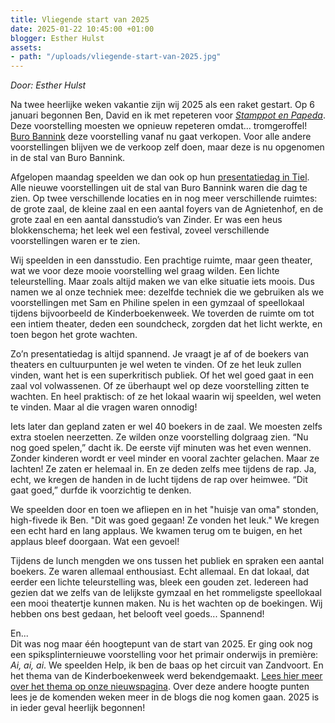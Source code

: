 ```yaml
---
title: Vliegende start van 2025
date: 2025-01-22 10:45:00 +01:00
blogger: Esther Hulst
assets:
- path: "/uploads/vliegende-start-van-2025.jpg"
---
```


*Door: Esther Hulst*

Na twee heerlijke weken vakantie zijn wij 2025 als een raket gestart. Op 6 januari begonnen Ben, David en ik met repeteren voor *[Stamppot en Papeda](https://www.burobannink.nl/stamppot-en-papeda/)*. Deze voorstelling moesten we opnieuw repeteren omdat... tromgeroffel! [Buro Bannink](https://www.burobannink.nl/stamppot-en-papeda/) deze voorstelling vanaf nu gaat verkopen. Voor alle andere voorstellingen blijven we de verkoop zelf doen, maar deze is nu opgenomen in de stal van Buro Bannink.  

Afgelopen maandag speelden we dan ook op hun [presentatiedag in Tiel](https://www.burobannink.nl/presentatiedag). Alle nieuwe voorstellingen uit de stal van Buro Bannink waren die dag te zien. Op twee verschillende locaties en in nog meer verschillende ruimtes: de grote zaal, de kleine zaal en een aantal foyers van de Agnietenhof, en de grote zaal en een aantal dansstudio’s van Zinder. Er was een heus blokkenschema; het leek wel een festival, zoveel verschillende voorstellingen waren er te zien.  

Wij speelden in een dansstudio. Een prachtige ruimte, maar geen theater, wat we voor deze mooie voorstelling wel graag wilden. Een lichte teleurstelling. Maar zoals altijd maken we van elke situatie iets moois. Dus namen we al onze techniek mee: dezelfde techniek die we gebruiken als we voorstellingen met Sam en Philine spelen in een gymzaal of speellokaal tijdens bijvoorbeeld de Kinderboekenweek. We toverden de ruimte om tot een intiem theater, deden een soundcheck, zorgden dat het licht werkte, en toen begon het grote wachten.  

Zo’n presentatiedag is altijd spannend. Je vraagt je af of de boekers van theaters en cultuurpunten je wel weten te vinden. Of ze het leuk zullen vinden, want het is een superkritisch publiek. Of het wel goed gaat in een zaal vol volwassenen. Of ze überhaupt wel op deze voorstelling zitten te wachten. En heel praktisch: of ze het lokaal waarin wij speelden, wel weten te vinden. Maar al die vragen waren onnodig!  

Iets later dan gepland zaten er wel 40 boekers in de zaal. We moesten zelfs extra stoelen neerzetten. Ze wilden onze voorstelling dolgraag zien. “Nu nog goed spelen,” dacht ik. De eerste vijf minuten was het even wennen. Zonder kinderen wordt er veel minder en vooral zachter gelachen. Maar ze lachten! Ze zaten er helemaal in. En ze deden zelfs mee tijdens de rap. Ja, echt, we kregen de handen in de lucht tijdens de rap over heimwee. “Dit gaat goed,” durfde ik voorzichtig te denken.  

We speelden door en toen we afliepen en in het "huisje van oma" stonden, high-fivede ik Ben. "Dit was goed gegaan! Ze vonden het leuk." We kregen een echt hard en lang applaus. We kwamen terug om te buigen, en het applaus bleef doorgaan. Wat een gevoel!

Tijdens de lunch mengden we ons tussen het publiek en spraken een aantal boekers. Ze waren allemaal enthousiast. Echt allemaal. En dat lokaal, dat eerder een lichte teleurstelling was, bleek een gouden zet. Iedereen had gezien dat we zelfs van de lelijkste gymzaal en het rommeligste speellokaal een mooi theatertje kunnen maken. Nu is het wachten op de boekingen. Wij hebben ons best gedaan, het belooft veel goeds... Spannend!  

En...  
Dit was nog maar één hoogtepunt van de start van 2025. Er ging ook nog een spiksplinternieuwe voorstelling voor het primair onderwijs in première: *Ai, ai, ai*. We speelden Help, ik ben de baas op het circuit van Zandvoort. En het thema van de Kinderboekenweek werd bekendgemaakt. [Lees hier meer over het thema op onze nieuwspagina](https://www.opde1sterij.nl/opde1sterij/nieuws/).  Over deze andere hoogte punten lees je de komenden weken meer in de blogs die nog komen gaan. 2025 is in ieder geval heerlijk begonnen!